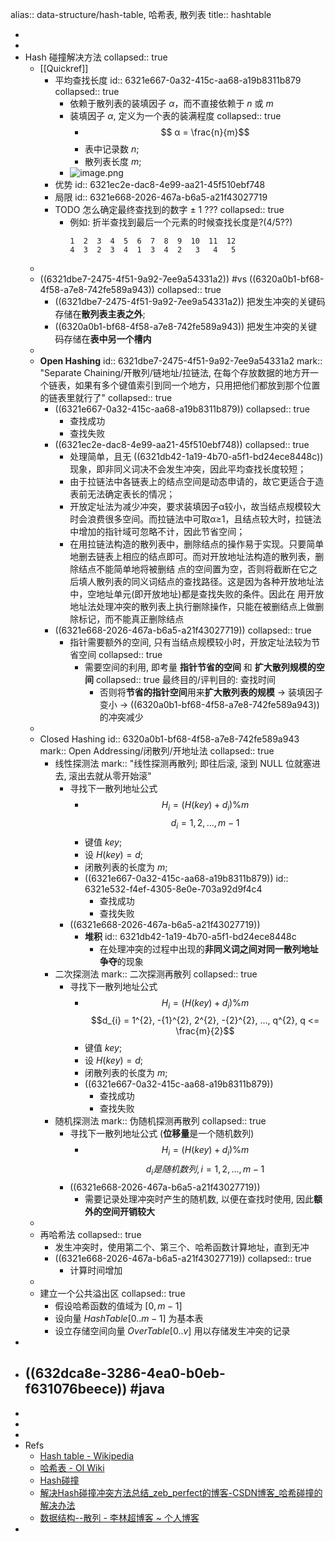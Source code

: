 alias:: data-structure/hash-table, 哈希表, 散列表
title:: hashtable

-
-
- Hash 碰撞解决方法
  collapsed:: true
  - [[Quickref]]
    - 平均查找长度
      id:: 6321e667-0a32-415c-aa68-a19b8311b879
      collapsed:: true
      - 依赖于散列表的装填因子 $α$，而不直接依赖于 $n$ 或 $m$
      - 装填因子 $α$, 定义为一个表的装满程度
        collapsed:: true
        - $$ α = \frac{n}{m}$$
        - 表中记录数 $n$;
        - 散列表长度 $m$;
      - ![image.png](../assets/algo/hashtable/image_1663168218242_0.png)
    - 优势
      id:: 6321ec2e-dac8-4e99-aa21-45f510ebf748
    - 局限
      id:: 6321e668-2026-467a-b6a5-a21f43027719
    - TODO 怎么确定最终查找到的数字 ± 1 ???
      collapsed:: true
      - 例如: 折半查找到最后一个元素的时候查找长度是?(4/5??)
        ```
        1  2  3  4  5  6  7  8  9  10  11  12
        4  3  2  3  4  1  3  4  2   3   4   5
        ```
  -
  - ((6321dbe7-2475-4f51-9a92-7ee9a54331a2)) #vs ((6320a0b1-bf68-4f58-a7e8-742fe589a943))
    collapsed:: true
    - ((6321dbe7-2475-4f51-9a92-7ee9a54331a2)) 把发生冲突的关键码存储在**散列表主表之外**;
    - ((6320a0b1-bf68-4f58-a7e8-742fe589a943)) 把发生冲突的关键码存储在**表中另一个槽内**
  -
  - **Open Hashing**
    id:: 6321dbe7-2475-4f51-9a92-7ee9a54331a2
    mark:: "Separate Chaining/开散列/链地址/拉链法, 在每个存放数据的地方开一个链表，如果有多个键值索引到同一个地方，只用把他们都放到那个位置的链表里就行了"
    collapsed:: true
    - ((6321e667-0a32-415c-aa68-a19b8311b879))
      collapsed:: true
      - 查找成功
      - 查找失败
    - ((6321ec2e-dac8-4e99-aa21-45f510ebf748))
      collapsed:: true
      - 处理简单，且无 ((6321db42-1a19-4b70-a5f1-bd24ece8448c)) 现象，即非同义词决不会发生冲突，因此平均查找长度较短；
      - 由于拉链法中各链表上的结点空间是动态申请的，故它更适合于造表前无法确定表长的情况；
      - 开放定址法为减少冲突，要求装填因子α较小，故当结点规模较大时会浪费很多空间。而拉链法中可取α≥1，且结点较大时，拉链法中增加的指针域可忽略不计，因此节省空间；
      - 在用拉链法构造的散列表中，删除结点的操作易于实现。只要简单地删去链表上相应的结点即可。而对开放地址法构造的散列表，删除结点不能简单地将被删结 点的空间置为空，否则将截断在它之后填人散列表的同义词结点的查找路径。这是因为各种开放地址法中，空地址单元(即开放地址)都是查找失败的条件。因此在 用开放地址法处理冲突的散列表上执行删除操作，只能在被删结点上做删除标记，而不能真正删除结点
    - ((6321e668-2026-467a-b6a5-a21f43027719))
      collapsed:: true
      - 指针需要额外的空间, 只有当结点规模较小时，开放定址法较为节省空间
        collapsed:: true
        - 需要空间的利用, 即考量 **指针节省的空间** 和 **扩大散列规模的空间**
          collapsed:: true
          最终目的/评判目的: 查找时间
          - 否则将**节省的指针空间**用来**扩大散列表的规模** -> 装填因子变小 -> ((6320a0b1-bf68-4f58-a7e8-742fe589a943)) 的冲突减少
  -
  - Closed Hashing
    id:: 6320a0b1-bf68-4f58-a7e8-742fe589a943
    mark:: Open Addressing/闭散列/开地址法
    collapsed:: true
    - 线性探测法
      mark:: "线性探测再散列; 即往后滚, 滚到 NULL 位就塞进去, 滚出去就从零开始滚"
      - 寻找下一散列地址公式
        - $$H_{i} = (H(key) + d_{i} ) \% m$$
          $$d_{i} = 1, 2, ..., m-1$$
        - 键值 $key$;
        - 设 $H(key)=d$;
        - 闭散列表的长度为 $m$;
        - ((6321e667-0a32-415c-aa68-a19b8311b879))
          id:: 6321e532-f4ef-4305-8e0e-703a92d9f4c4
          - 查找成功
          - 查找失败
      - ((6321e668-2026-467a-b6a5-a21f43027719))
        - **堆积**
          id:: 6321db42-1a19-4b70-a5f1-bd24ece8448c
          - 在处理冲突的过程中出现的**非同义词之间对同一散列地址争夺**的现象
    - 二次探测法
      mark:: 二次探测再散列
      collapsed:: true
      - 寻找下一散列地址公式
        - $$H_{i} = (H(key) + d_{i} ) \% m$$
          $$d_{i} = 1^{2}, -{1}^{2}, 2^{2}, -{2}^{2}, ..., q^{2}, q <= \frac{m}{2}$$
        - 键值 $key$;
        - 设 $H(key)=d$;
        - 闭散列表的长度为 $m$;
        - ((6321e667-0a32-415c-aa68-a19b8311b879))
          - 查找成功
          - 查找失败
    - 随机探测法
      mark:: 伪随机探测再散列
      collapsed:: true
      - 寻找下一散列地址公式 (**位移量**是一个随机数列)
        - $$H_{i} = (H(key) + d_{i} ) \% m$$
          $$d_{i} 是随机数列, i=1, 2, ..., m-1$$
      - ((6321e668-2026-467a-b6a5-a21f43027719))
        - 需要记录处理冲突时产生的随机数, 以便在查找时使用, 因此**额外的空间开销较大**
  -
  - 再哈希法
    collapsed:: true
    - 发生冲突时，使用第二个、第三个、哈希函数计算地址，直到无冲
    - ((6321e668-2026-467a-b6a5-a21f43027719))
      collapsed:: true
      - 计算时间增加
  -
  - 建立一个公共溢出区
    collapsed:: true
    - 假设哈希函数的值域为 $[0,m-1]$
    - 设向量 $HashTable[0..m-1]$ 为基本表
    - 设立存储空间向量 $OverTable[0..v]$ 用以存储发生冲突的记录
-
- ## ((632dca8e-3286-4ea0-b0eb-f631076beece)) #java
-
-
-
- Refs
  - [Hash table - Wikipedia](https://en.wikipedia.org/wiki/Hash_table)
  - [哈希表 - OI Wiki](https://oi-wiki.org/ds/hash/#%E6%8B%89%E9%93%BE%E6%B3%95)
  - [Hash碰撞](https://www.cnblogs.com/little-fly/p/7907935.html)
  - [解决Hash碰撞冲突方法总结_zeb_perfect的博客-CSDN博客_哈希碰撞的解决办法](https://blog.csdn.net/zeb_perfect/article/details/52574915)
  - [数据结构--散列 - 李林超博客 ~ 个人博客](https://lilinchao.com/archives/448.html)
-